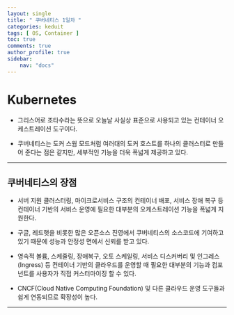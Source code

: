 ```yaml
---
layout: single
title: " 쿠버네티스 1일차 "
categories: keduit
tags: [ OS, Container ]
toc: true 
comments: true
author_profile: true
sidebar:
    nav: "docs"
---
```


# Kubernetes

* 그리스어로 조타수라는 뜻으로 오늘날 사실상 표준으로 사용되고 있는 컨테이너 오케스트레이션 도구이다. 

* 쿠버네티스는 도커 스웜 모드처럼 여러대의 도커 호스트를 하나의 클러스터로 만들어 준다는 점은 같지만, 세부적인 기능을 더욱 폭넓게 제공하고 있다.

---

## 쿠버네티스의 장점

* 서버 지원 클러스터링, 마이크로서비스 구조의 컨테이너 배포, 서비스 장애 복구 등 컨테이너 기반의 서비스 운영에 필요한 대부분의 오케스트레이션 기능을 폭넓게 지원한다. 

* 구글, 레드햇을 비롯한 많은 오픈소스 진영에서 쿠버네티스의 소스코드에 기여하고 있기 때문에 성능과 안정성 면에서 신뢰를 받고 있다. 

* 영속적 볼륨, 스케줄링, 장애복구, 오토 스케일링, 서비스 디스커버리 및 인그레스(Ingress) 등 컨테이너 기반의 클라우드를 운영할 때 필요한 대부분의 기능과 컴포넌트를 사용자가 직접 커스터마이징 할 수 있다.

* CNCF(Cloud Native Computing Foundation) 및 다른 클라우드 운영 도구들과 쉽게 연동되므로 확장성이 높다.

---

```
```
